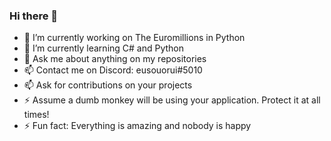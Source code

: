 ### Hi there 👋


- 🔭 I’m currently working on The Euromillions in Python
- 🌱 I’m currently learning C# and Python
- 💬 Ask me about anything on my repositories
- 📫 Contact me on Discord: eusouorui#5010 
- 📫 Ask for contributions on your projects
- ⚡ Assume a dumb monkey will be using your application. Protect it at all times!
- ⚡ Fun fact: Everything is amazing and nobody is happy
